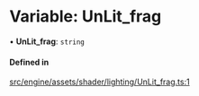 # Variable: UnLit\_frag

• **UnLit\_frag**: `string`

#### Defined in

[src/engine/assets/shader/lighting/UnLit_frag.ts:1](https://github.com/Orillusion/orillusion/blob/main/src/engine/assets/shader/lighting/UnLit_frag.ts#L1)
